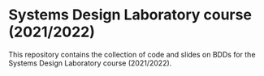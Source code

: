 # Systems Design Laboratory course (2021/2022) #

This repository contains the collection of code and slides on BDDs for the Systems Design Laboratory course (2021/2022).
